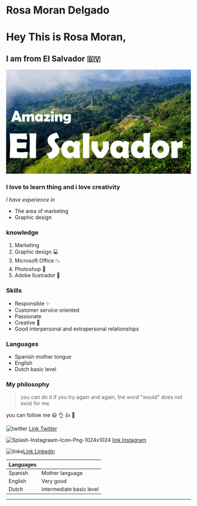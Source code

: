 # Rosa Moran Delgado
# Hey This is Rosa Moran,
## I am from **El Salvador**  :el_salvador:
![EL SALVADOR ](amazing.jpg)
### **I love to learn thing and i love creativity**

*I have experience in* 
- The area of marketing 
- Graphic design

### knowledge
1. Marketing 
2. Graphic design :computer:
3. Microsoft Office :chart_with_downwards_trend:
4. Photoshop :memo:
5. Adobe Ilustrador :memo:

### Skills
* Responsible :sparkles:
* Customer service oriented
* Passionate
* Creative :art:
* Good interpersonal and extrapersonal relationships

### Languages
- Spanish mother tongue 
- English
- Dutch basic level

### My philosophy
>you can do it if you try again and again, the word "would" does not exist for me

you can follow me :smiley:
:ok_hand: :thumbsup: :heartbeat:

![twitter](https://user-images.githubusercontent.com/78501106/107276370-2fb2aa00-6a53-11eb-8d9e-1973057717bf.png)
[Link Twitter](http://twitter.com/RosaMor28853822)

![Splash-Instagraam-Icon-Png-1024x1024](https://user-images.githubusercontent.com/78501106/107276801-d8610980-6a53-11eb-98a8-bc3d9c59d0a9.png) [link Instagram](https://www.instagram.com/ross_darkness/) 

![linke](https://user-images.githubusercontent.com/78501106/107276325-1c9fda00-6a53-11eb-9c03-c68acd5a4cec.png)[Link Linkedin](https://www.linkedin.com/in/rosa-moran-a2b9a1151/)

Languages|                         |
---------|-------------------------|
Spanish  |Mother language          |
English  |Very good                |
Dutch    |intermediate basic level | 
------------------------------------
